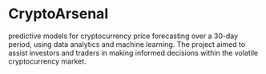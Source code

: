 # CryptoArsenal
predictive models for cryptocurrency price forecasting over a 30-day period, using data analytics and machine learning. The project aimed to assist investors and traders in making informed decisions within the volatile cryptocurrency market.
